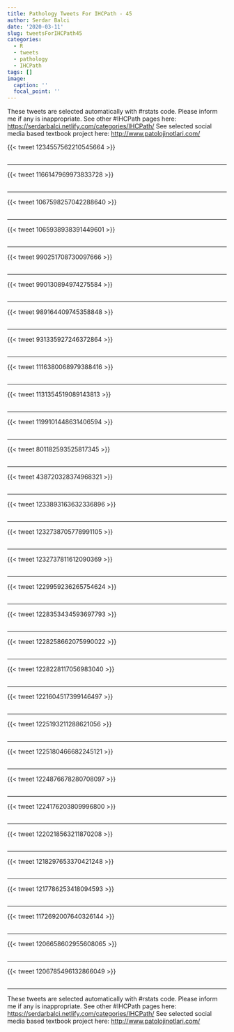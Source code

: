 ```yaml
---
title: Pathology Tweets For IHCPath - 45
author: Serdar Balci
date: '2020-03-11'
slug: tweetsForIHCPath45
categories:
  - R
  - tweets
  - pathology
  - IHCPath
tags: []
image:
  caption: ''
  focal_point: ''
---
```



These tweets are selected automatically with #rstats code. Please inform me if any is inappropriate.
See other #IHCPath pages here: https://serdarbalci.netlify.com/categories/IHCPath/ 
See selected social media based textbook project here: http://www.patolojinotlari.com/

{{< tweet 1234557562210545664 >}}
<br>
<br>
<hr>
{{< tweet 1166147969973833728 >}}
<br>
<br>
<hr>
{{< tweet 1067598257042288640 >}}
<br>
<br>
<hr>
{{< tweet 1065938938391449601 >}}
<br>
<br>
<hr>
{{< tweet 990251708730097666 >}}
<br>
<br>
<hr>
{{< tweet 990130894974275584 >}}
<br>
<br>
<hr>
{{< tweet 989164409745358848 >}}
<br>
<br>
<hr>
{{< tweet 931335927246372864 >}}
<br>
<br>
<hr>
{{< tweet 1116380068979388416 >}}
<br>
<br>
<hr>
{{< tweet 1131354519089143813 >}}
<br>
<br>
<hr>
{{< tweet 1199101448631406594 >}}
<br>
<br>
<hr>
{{< tweet 801182593525817345 >}}
<br>
<br>
<hr>
{{< tweet 438720328374968321 >}}
<br>
<br>
<hr>
{{< tweet 1233893163632336896 >}}
<br>
<br>
<hr>
{{< tweet 1232738705778991105 >}}
<br>
<br>
<hr>
{{< tweet 1232737811612090369 >}}
<br>
<br>
<hr>
{{< tweet 1229959236265754624 >}}
<br>
<br>
<hr>
{{< tweet 1228353434593697793 >}}
<br>
<br>
<hr>
{{< tweet 1228258662075990022 >}}
<br>
<br>
<hr>
{{< tweet 1228228117056983040 >}}
<br>
<br>
<hr>
{{< tweet 1221604517399146497 >}}
<br>
<br>
<hr>
{{< tweet 1225193211288621056 >}}
<br>
<br>
<hr>
{{< tweet 1225180466682245121 >}}
<br>
<br>
<hr>
{{< tweet 1224876678280708097 >}}
<br>
<br>
<hr>
{{< tweet 1224176203809996800 >}}
<br>
<br>
<hr>
{{< tweet 1220218563211870208 >}}
<br>
<br>
<hr>
{{< tweet 1218297653370421248 >}}
<br>
<br>
<hr>
{{< tweet 1217786253418094593 >}}
<br>
<br>
<hr>
{{< tweet 1172692007640326144 >}}
<br>
<br>
<hr>
{{< tweet 1206658602955608065 >}}
<br>
<br>
<hr>
{{< tweet 1206785496132866049 >}}
<br>
<br>
<hr>


These tweets are selected automatically with #rstats code. Please inform me if any is inappropriate.
See other #IHCPath pages here: https://serdarbalci.netlify.com/categories/IHCPath/ 
See selected social media based textbook project here: http://www.patolojinotlari.com/
